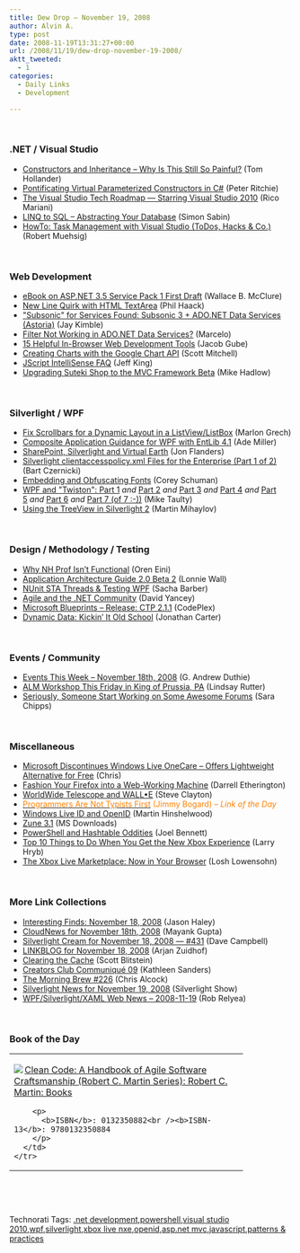 ```yaml
---
title: Dew Drop – November 19, 2008
author: Alvin A.
type: post
date: 2008-11-19T13:31:27+00:00
url: /2008/11/19/dew-drop-november-19-2008/
aktt_tweeted:
  - 1
categories:
  - Daily Links
  - Development

---
```

&#160;

### .NET / Visual Studio

  * <a target="_blank" href="http://blogs.msdn.com/tomholl/archive/2008/11/18/constructors-and-inheritance-why-is-this-still-so-painful.aspx">Constructors and Inheritance &#8211; Why Is This Still So Painful?</a> (Tom Hollander)
  * <a target="_blank" href="http://msmvps.com/blogs/peterritchie/archive/2008/11/18/pontificating-virtual-parameterized-constructors-in-c.aspx">Pontificating Virtual Parameterized Constructors in C#</a> (Peter Ritchie)
  * <a target="_blank" href="http://blogs.msdn.com/ricom/archive/2008/11/18/the-visual-studio-tech-roadmap-starring-visual-studio-2010.aspx">The Visual Studio Tech Roadmap &#8212; Starring Visual Studio 2010</a> (Rico Mariani)
  * <a target="_blank" href="http://sqlblogcasts.com/blogs/simons/archive/2008/11/19/LINQ-to-SQL---Abtsracting-your-database-.aspx">LINQ to SQL &#8211; Abstracting Your Database</a> (Simon Sabin)
  * <a target="_blank" href="http://code-inside.de/blog-in/2008/11/19/howto-taskmanagement-with-visual-studio-todos-hacks-co/">HowTo: Task Management with Visual Studio (ToDos, Hacks & Co.)</a> (Robert Muehsig)

&#160;

### Web Development

  * <a target="_blank" href="http://morewally.com/cs/blogs/wallym/archive/2008/11/18/ebook-on-asp-net-3-5-service-pack-1-first-draft.aspx">eBook on ASP.NET 3.5 Service Pack 1 First Draft</a> (Wallace B. McClure)
  * <a target="_blank" href="http://haacked.com/archive/2008/11/18/new-line-quirk-with-html-textarea.aspx">New Line Quirk with HTML TextArea</a> (Phil Haack)
  * <a target="_blank" href="http://theruntime.com/blogs/jaykimble/archive/2008/11/18/quotsubsonicquot-for-services-found-subsonic-3--ado.net-data-services.aspx">"Subsonic" for Services Found: Subsonic 3 + ADO.NET Data Services (Astoria)</a> (Jay Kimble)
  * <a target="_blank" href="http://blogs.msdn.com/marcelolr/archive/2008/11/18/filter-not-working-in-ado-net-data-services.aspx">Filter Not Working in ADO.NET Data Services?</a> (Marcelo)
  * <a target="_blank" href="http://www.smashingmagazine.com/2008/11/18/15-helpful-in-browser-web-development-tools/">15 Helpful In-Browser Web Development Tools</a> (Jacob Gube)
  * <a target="_blank" href="http://aspnet.4guysfromrolla.com/articles/111908-1.aspx">Creating Charts with the Google Chart API</a> (Scott Mitchell)
  * <a target="_blank" href="http://blogs.msdn.com/webdevtools/archive/2008/11/18/jscript-intellisense-faq.aspx">JScript IntelliSense FAQ</a> (Jeff King)
  * <a target="_blank" href="http://mikehadlow.blogspot.com/2008/11/upgrading-suteki-shop-to-mvc-framework.html">Upgrading Suteki Shop to the MVC Framework Beta</a> (Mike Hadlow)

&#160;

### Silverlight / WPF

  * <a target="_blank" href="http://marlongrech.wordpress.com/2008/11/18/fix-scrollbars-for-a-dynamic-layout-in-a-listviewlistbox/">Fix Scrollbars for a Dynamic Layout in a ListView/ListBox</a> (Marlon Grech)
  * <a target="_blank" href="http://www.ademiller.com/blogs/tech/2008/11/composite-application-guidance-for-wpf-with-entlib-41/?&owa_from=feed&owa_sid=">Composite Application Guidance for WPF with EntLib 4.1</a> (Ade Miller)
  * <a target="_blank" href="http://www.masteringbiztalk.com/blogs/jon/PermaLink,guid,9a008a12-ee47-4f78-ae02-9ce3137ef2f8.aspx">SharePoint, Silverlight and Virtual Earth</a> (Jon Flanders)
  * <a target="_blank" href="http://silverlighthack.com/post/2008/11/08/Silverlight-clientaccesspolicyxml-files-for-the-Enterprise-(Part-1-of-2).aspx">Silverlight clientaccesspolicy.xml Files for the Enterprise (Part 1 of 2)</a> (Bart Czernicki)
  * <a target="_blank" href="http://www.85turns.com/2008/11/18/embedding-and-obfuscating-fonts/">Embedding and Obfuscating Fonts</a> (Corey Schuman)
  * <a target="_blank" href="http://mtaulty.com/CommunityServer/blogs/mike_taultys_blog/archive/2008/11/19/10896.aspx">WPF and "Twiston": Part 1</a>&#160;_and_ <a target="_blank" href="http://mtaulty.com/CommunityServer/blogs/mike_taultys_blog/archive/2008/11/19/10897.aspx">Part 2</a>&#160;_and_&#160;<a target="_blank" href="http://mtaulty.com/CommunityServer/blogs/mike_taultys_blog/archive/2008/11/19/10900.aspx">Part 3</a>&#160;_and_ <a target="_blank" href="http://mtaulty.com/CommunityServer/blogs/mike_taultys_blog/archive/2008/11/19/10902.aspx">Part 4</a>&#160;_and_ <a target="_blank" href="http://mtaulty.com/CommunityServer/blogs/mike_taultys_blog/archive/2008/11/19/10904.aspx">Part 5</a>&#160;_and_ <a target="_blank" href="http://mtaulty.com/CommunityServer/blogs/mike_taultys_blog/archive/2008/11/19/10906.aspx">Part 6</a>&#160;_and_ <a target="_blank" href="http://mtaulty.com/CommunityServer/blogs/mike_taultys_blog/archive/2008/11/19/10908.aspx">Part 7 (of 7 :-))</a> (Mike Taulty)
  * <a target="_blank" href="http://www.silverlightshow.net/items/Using-the-TreeView-control-in-Silverlight-2.aspx">Using the TreeView in Silverlight 2</a> (Martin Mihaylov)

&#160;

### Design / Methodology / Testing

  * <a target="_blank" href="http://ayende.com/Blog/archive/2008/11/18/why-nh-prof-isnt-functional.aspx">Why NH Prof Isn&#8217;t Functional</a> (Oren Eini)
  * <a target="_blank" href="http://rdaarchitecture.blogspot.com/2008/11/application-architecture-guide-20-beta.html">Application Architecture Guide 2.0 Beta 2</a> (Lonnie Wall)
  * <a target="_blank" href="http://sachabarber.net/?p=368">NUnit STA Threads & Testing WPF</a> (Sacha Barber)
  * <a target="_blank" href="http://www.david-yancey.com/blog/index.php/2008/11/19/agile-and-the-net-community/">Agile and the .NET Community</a> (David Yancey)
  * <a target="_blank" href="http://www.codeplex.com/blueprints/Release/ProjectReleases.aspx?ReleaseId=19544">Microsoft Blueprints &#8211; Release: CTP 2.1.1</a> (CodePlex)
  * <a target="_blank" href="http://lostintangent.com/2008/11/19/dynamic-data-kickin-it-old-school/">Dynamic Data: Kickin&#8217; It Old School</a> (Jonathan Carter)

&#160;

### Events / Community

  * <a target="_blank" href="http://blogs.msdn.com/gduthie/archive/2008/11/18/events-this-week-november-18th-2008.aspx">Events This Week &#8211; November 18th, 2008</a> (G. Andrew Duthie)
  * <a target="_blank" href="http://blogs.msdn.com/lindsay/archive/2008/11/18/alm-workshop-this-friday-in-king-of-prussia.aspx">ALM Workshop This Friday in King of Prussia, PA</a> (Lindsay Rutter)
  * <a target="_blank" href="http://girldeveloper.com/waxing-dev/seriously-someone-start-working-on-some-awesome-forums/">Seriously, Someone Start Working on Some Awesome Forums</a> (Sara Chipps)

&#160;

### Miscellaneous

  * <a target="_blank" href="http://feedproxy.google.com/~r/liveside/~3/A0bkxG1VnM8/microsoft-discontinues-windows-live-onecare-offers-lightweight-alternative-for-free.aspx">Microsoft Discontinues Windows Live OneCare &#8211; Offers Lightweight Alternative for Free</a> (Chris)
  * <a target="_blank" href="http://webworkerdaily.com/2008/11/18/fashion-your-firefox-into-a-web-working-machine/">Fashion Your Firefox into a Web-Working Machine</a> (Darrell Etherington)
  * <a target="_blank" href="http://blogs.msdn.com/stevecla01/archive/2008/11/18/worldwide-telescope-and-wall-e.aspx">WorldWide Telescope and WALL•E</a> (Steve Clayton)
  * <a target="_blank" href="http://www.lostechies.com/blogs/jimmy_bogard/archive/2008/11/18/programmers-are-not-typists-first.aspx"><font color="#ff8000">Programmers Are Not Typists First</font></a> <font color="#ff8000">(Jimmy Bogard) <em>– Link of the Day</em></font>
  * <a target="_blank" href="http://blog.hinshelwood.com/archive/2008/11/19/windows-live-id-and-openid.aspx">Windows Live ID and OpenID</a> (Martin Hinshelwood)
  * <a target="_blank" href="http://www.microsoft.com/downloads/details.aspx?familyid=ecc2d7ee-bf20-416d-bb44-f6b7cccae253&displaylang=en&tm">Zune 3.1</a> (MS Downloads)
  * <a target="_blank" href="http://huddledmasses.org/powershell-and-hashtable-oddities/">PowerShell and Hashtable Oddities</a> (Joel Bennett)
  * <a target="_blank" href="http://majornelson.com/archive/2008/11/19/top-10-things-to-do-when-you-get-the-new-xbox-experience.aspx">Top 10 Things to Do When You Get the New Xbox Experience</a> (Larry Hryb)
  * <a target="_blank" href="http://news.cnet.com/8301-17939_109-10101719-2.html?part=rss&tag=feed&subj=Webware">The Xbox Live Marketplace: Now in Your Browser</a> (Losh Lowensohn)

&#160;

### More Link Collections

  * <a target="_blank" href="http://jasonhaley.com/blog/archive/2008/11/18/142499.aspx">Interesting Finds: November 18, 2008</a> (Jason Haley)
  * <a target="_blank" href="http://www.cloudave.com/link/cloudnews-for-november-18th-2008">CloudNews for November 18th, 2008</a> (Mayank Gupta)
  * <a target="_blank" href="http://geekswithblogs.net/WynApseTechnicalMusings/archive/2008/11/18/127205.aspx">Silverlight Cream for November 18, 2008 &#8212; #431</a> (Dave Campbell)
  * <a target="_blank" href="http://www.arjansworld.com/2008/11/18/linkblog-for-november-18-2008/">LINKBLOG for November 18, 2008</a> (Arjan Zuidhof)
  * <a target="_blank" href="http://webworkerdaily.com/2008/11/18/clearing-the-cache/">Clearing the Cache</a> (Scott Blitstein)
  * <a target="_blank" href="http://blogs.msdn.com/xna/archive/2008/11/18/creators-club-communiqu-09.aspx">Creators Club Communiqué 09</a> (Kathleen Sanders)
  * <a target="_blank" href="http://blog.cwa.me.uk/2008/11/19/the-morning-brew-226/">The Morning Brew #226</a> (Chris Alcock)
  * <a target="_blank" href="http://www.silverlightshow.net/news/Silverlight-News-for-November-19-2008.aspx">Silverlight News for November 19, 2008</a> (Silverlight Show)
  * <a target="_blank" href="http://blogs.windowsclient.net/rob_relyea/archive/2008/11/19/wpf-silverlight-xaml-web-news-2008-11-19.aspx">WPF/Silverlight/XAML Web News &#8211; 2008-11-19</a> (Rob Relyea)

&#160;

### Book of the Day

<div style="padding-bottom: 0px; margin: 0px; padding-left: 0px; padding-right: 0px; display: inline; float: none; padding-top: 0px" id="scid:7dc1bd33-94bd-46fd-a20b-0131235bcd47:4b7f5d9a-f504-47d5-ba50-1340621a1b56" class="wlWriterEditableSmartContent">
  <table cellspacing="0" cellpadding="2" width="400" border="0" unselectable="on">
    <tr>
      <td valign="top" width="400">
        <p>
          <a title="Clean Code: A Handbook of Agile Software Craftsmanship (Robert C. Martin Series): Robert C. Martin: Books" href="http://www.amazon.com/exec/obidos/ASIN/0132350882/alvinashcraft-20"><img data-recalc-dims="1" decoding="async" src="https://i0.wp.com/images.amazon.com/images/P/0132350882.01.MZZZZZZZ.jpg?w=660" border="0" align="left" style="float:left" />Clean Code: A Handbook of Agile Software Craftsmanship (Robert C. Martin Series): Robert C. Martin: Books</a>
        </p>
        
        <p>
          <b>ISBN</b>: 0132350882<br /><b>ISBN-13</b>: 9780132350884
        </p>
      </td>
    </tr>
  </table>
</div>

&#160;

<div style="padding-bottom: 0px; margin: 0px; padding-left: 0px; padding-right: 0px; display: inline; float: none; padding-top: 0px" id="scid:C16BAC14-9A3D-4c50-9394-FBFEF7A93539:774f86d9-8210-4e7d-859f-e5ed34f946d6" class="wlWriterEditableSmartContent">
  <!--dotnetkickit-->
</div>

&#160;

<div style="padding-bottom: 0px; margin: 0px; padding-left: 0px; padding-right: 0px; display: inline; float: none; padding-top: 0px" id="scid:0767317B-992E-4b12-91E0-4F059A8CECA8:cfe127a0-bcec-49b4-8c8b-303e047e4195" class="wlWriterEditableSmartContent">
  Technorati Tags: <a href="http://technorati.com/tags/.net+development" rel="tag">.net development</a>,<a href="http://technorati.com/tags/powershell" rel="tag">powershell</a>,<a href="http://technorati.com/tags/visual+studio+2010" rel="tag">visual studio 2010</a>,<a href="http://technorati.com/tags/wpf" rel="tag">wpf</a>,<a href="http://technorati.com/tags/silverlight" rel="tag">silverlight</a>,<a href="http://technorati.com/tags/xbox+live+nxe" rel="tag">xbox live nxe</a>,<a href="http://technorati.com/tags/openid" rel="tag">openid</a>,<a href="http://technorati.com/tags/asp.net+mvc" rel="tag">asp.net mvc</a>,<a href="http://technorati.com/tags/javascript" rel="tag">javascript</a>,<a href="http://technorati.com/tags/patterns+%26+practices" rel="tag">patterns & practices</a>
</div>